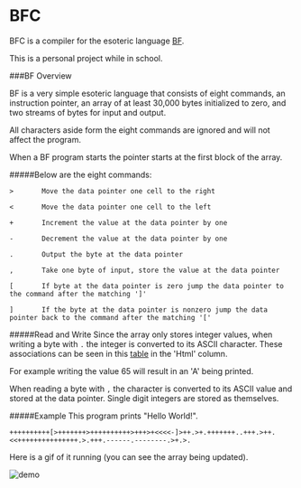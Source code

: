 # BFC
BFC is a compiler for the esoteric language [BF](https://en.wikipedia.org/wiki/Brainfuck).

This is a personal project while in school.

###BF Overview

BF is a very simple esoteric language that consists of eight commands, an instruction pointer, an array of at least 30,000 bytes initialized to zero, and two streams of bytes for input and output.

All characters aside form the eight commands are ignored and will not affect the program.

When a BF program starts the pointer starts at the first block of the array.

#####Below are the eight commands:

```
>       Move the data pointer one cell to the right

<       Move the data pointer one cell to the left

+       Increment the value at the data pointer by one

-       Decrement the value at the data pointer by one

.       Output the byte at the data pointer

,       Take one byte of input, store the value at the data pointer

[       If byte at the data pointer is zero jump the data pointer to the command after the matching ']'

]       If the byte at the data pointer is nonzero jump the data pointer back to the command after the matching '['
```

#####Read and Write
Since the array only stores integer values, when writing a byte with `.` the integer is converted to its ASCII character. These associations can be seen in this [table](http://www.asciitable.com/) in the 'Html' column. 

For example writing the value 65 will result in an 'A' being printed.

When reading a byte with `,` the character is converted to its ASCII value and stored at the data pointer. Single digit integers are stored as themselves.

#####Example
This program prints "Hello World!".

`++++++++++[>+++++++>++++++++++>+++>+<<<<-]>++.>+.+++++++..+++.>++.<<+++++++++++++++.>.+++.------.--------.>+.>.`

Here is a gif of it running (you can see the array being updated).

![demo](http://imgur.com/cCpW0G0)
